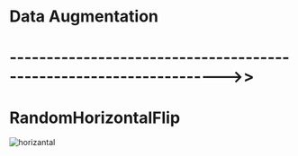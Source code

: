 # Data Augmentation 


# ------------------------------------------------------------------->>

# RandomHorizontalFlip

![horizantal](https://github.com/Ibrokhim7755/DL_Class_projects/assets/89033710/1e2c8c9b-58b3-4b1e-92a1-8bccedcca6f6)
